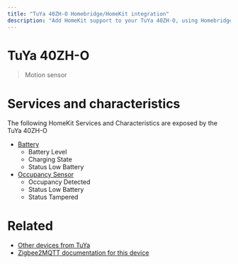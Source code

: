 ```yaml
---
title: "TuYa 40ZH-O Homebridge/HomeKit integration"
description: "Add HomeKit support to your TuYa 40ZH-O, using Homebridge, Zigbee2MQTT and homebridge-z2m."
---
```

<!---
This file has been GENERATED using src/docgen/docgen.ts
DO NOT EDIT THIS FILE MANUALLY!
-->
# TuYa 40ZH-O
> Motion sensor


# Services and characteristics
The following HomeKit Services and Characteristics are exposed by
the TuYa 40ZH-O

* [Battery](../../battery.md)
  * Battery Level
  * Charging State
  * Status Low Battery
* [Occupancy Sensor](../../sensors.md)
  * Occupancy Detected
  * Status Low Battery
  * Status Tampered


# Related
* [Other devices from TuYa](../index.md#tuya)
* [Zigbee2MQTT documentation for this device](https://www.zigbee2mqtt.io/devices/40ZH-O.html)